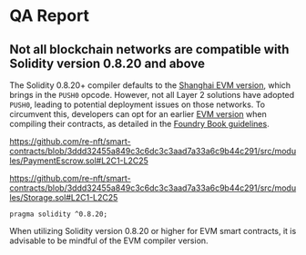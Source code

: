 # QA Report

## Not all blockchain networks are compatible with Solidity version 0.8.20 and above

The Solidity 0.8.20+ compiler defaults to the [Shanghai EVM version](https://blog.soliditylang.org/2023/05/10/solidity-0.8.20-release-announcement/#important-note), which brings in the `PUSH0` opcode. However, not all Layer 2 solutions have adopted `PUSH0`, leading to potential deployment issues on those networks. To circumvent this, developers can opt for an earlier [EVM version](https://docs.soliditylang.org/en/v0.8.20/using-the-compiler.html?ref=zaryabs.com#setting-the-evm-version-to-target) when compiling their contracts, as detailed in the [Foundry Book guidelines](https://book.getfoundry.sh/reference/config/solidity-compiler#evm_version).

https://github.com/re-nft/smart-contracts/blob/3ddd32455a849c3c6dc3c3aad7a33a6c9b44c291/src/modules/PaymentEscrow.sol#L2C1-L2C25

https://github.com/re-nft/smart-contracts/blob/3ddd32455a849c3c6dc3c3aad7a33a6c9b44c291/src/modules/Storage.sol#L2C1-L2C25

```solidity
pragma solidity ^0.8.20;
```

When utilizing Solidity version 0.8.20 or higher for EVM smart contracts, it is advisable to be mindful of the EVM compiler version.

